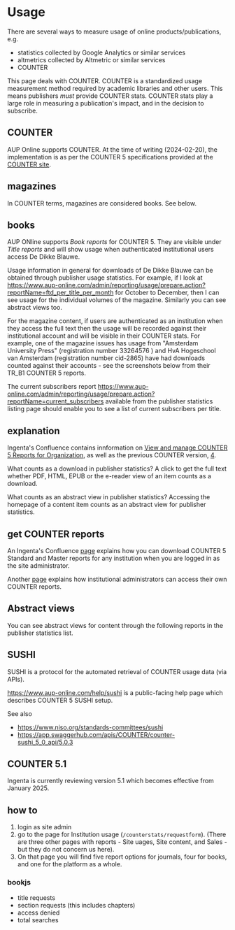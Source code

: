 # Usage

There are several ways to measure usage of online products/publications, e.g.

- statistics collected by Google Analytics or similar services
- altmetrics collected by Altmetric or similar services
- COUNTER

This page deals with COUNTER. COUNTER is a standardized usage measurement method required by academic libraries and other users. This means publishers _must_ provide COUNTER stats. COUNTER stats play a large role in measuring a publication's impact, and in the decision to subscribe. 

## COUNTER
AUP Online supports COUNTER. At the time of writing (2024-02-20), the implementation is as per the COUNTER 5 specifications provided at the [COUNTER site](https://www.projectcounter.org/code-of-practice-five-zero-two/). 

## magazines
In COUNTER terms, magazines are considered books. See below.

## books
AUP ONline supports _Book reports_ for COUNTER 5. They are visible under _Title reports_ and will show usage when authenticated institutional users access De Dikke Blauwe.

Usage information in general for downloads of De Dikke Blauwe can be obtained through publisher usage statistics. For example, if I look at https://www.aup-online.com/admin/reporting/usage/prepare.action?reportName=ftd_per_title_per_month for October to December, then I can see usage for the individual volumes of the magazine. Similarly you can see abstract views too.

For the magazine content, if users are authenticated as an institution when they access the full text then the usage will be recorded against their institutional account and will be visible in their COUNTER stats. For example, one of the magazine issues has usage from "Amsterdam University Press" (registration number 33264576 ) and HvA Hogeschool van Amsterdam (registration number cid-2865) have had downloads counted against their accounts - see the screenshots below from their TR_B1 COUNTER 5 reports.

 
The current subscribers report https://www.aup-online.com/admin/reporting/usage/prepare.action?reportName=current_subscribers available from the publisher statistics listing page should enable you to see a list of current subscribers per title.


## explanation
Ingenta's Confluence contains innformation on [View and manage COUNTER 5 Reports for Organization](https://confluence.ingenta.com/confluence/display/AUP/User+Management+Tool#UserManagementTool-11.ViewandmanageCOUNTER5ReportsforOrganization), as well as the previous COUNTER version, [4](https://confluence.ingenta.com/confluence/display/AUP/User+Management+Tool#UserManagementTool-11.ViewandmanageCOUNTER4ReportsforOrganization).

What counts as a download in publisher statistics? A click to get the full text whether PDF, HTML, EPUB or the e-reader view of an item counts as a download. 

What counts as an abstract view in publisher statistics? Accessing the homepage of a content item counts as an abstract view for publisher statistics.

## get COUNTER reports
An Ingenta's Confluence [page](https://confluence.ingenta.com/confluence/display/AUP/User+Management+Tool#UserManagementTool-11.ViewandmanageCOUNTER5ReportsforOrganization) explains how you can download COUNTER 5 Standard and Master reports for any institution when you are logged in as the site administrator.

Another [page]([https://confluence.ingenta.com/confluence/display/AUP/User+Management+Tool#UserManagementTool-11.ViewandmanageCOUNTER5ReportsforOrganization](https://confluence.ingenta.com/confluence/display/AUP/Institutional+Administrators+FAQs)) explains how institutional administrators can access their own COUNTER reports.

## Abstract views
You can see abstract views for content through the following reports in the publisher statistics list.

## SUSHI
SUSHI is a protocol for the automated retrieval of COUNTER usage data (via APIs). 

https://www.aup-online.com/help/sushi is a public-facing help page which describes COUNTER 5 SUSHI setup.

See also

- https://www.niso.org/standards-committees/sushi
- https://app.swaggerhub.com/apis/COUNTER/counter-sushi_5_0_api/5.0.3

## COUNTER 5.1
Ingenta is currently reviewing version 5.1 which becomes effective from January 2025.

## how to

1. login as site admin
2. go to the page for Institution usage (`/counterstats/requestform`). (There are three other pages with reports - Site uages, Site content, and Sales - but they do not concern us here).
3. On that page you  will find five report options for journals, four for books, and one for the platform as a whole.

### bookjs
- title requests
- section requests (this includes chapters)
- access denied
- total searches

